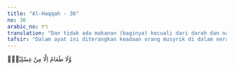 ```yaml
---
title: "Al-Haqqah - 36"
no: 36
arabic_no: ٣٦
translation: "Dan tidak ada makanan (baginya) kecuali dari darah dan nanah. "
tafsir: "Dalam ayat ini diterangkan keadaan orang musyrik di dalam neraka:\n\n1.Mereka tidak mempunyai seorang pun teman atau penolong. Sebagaimana diketahui bahwa manusia itu adalah makhluk sosial. Hidup manusia yang berbahagia adalah jika mereka dapat memenuhi kepentingan pribadinya dan kepentingan hidup dalam pergaulan bermasyarakat. Jika di dunia dalam keadaan biasa, manusia merasa tersiksa hidup sendirian, tentu di akhirat akan lebih tersiksa lagi.\n\n2.Makanan mereka adalah darah dan nanah, suatu makanan yang tidak termakan oleh orang ketika hidup di dunia."
---
```


وَّلَا طَعَامٌ اِلَّا مِنْ غِسْلِيْنٍۙ
